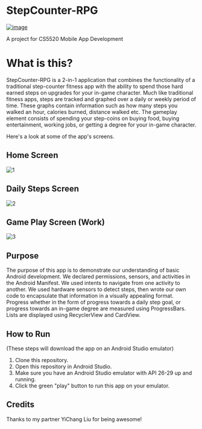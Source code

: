 # StepCounter-RPG
[![image](https://user-images.githubusercontent.com/45181211/147012740-a5b9824c-f115-4367-ab6e-356362a14a9d.png)](https://www.youtube.com/watch?v=dOTSfcHANtA)

A project for CS5520 Mobile App Development

# What is this?
StepCounter-RPG is a 2-in-1 application that combines the functionality of a traditional step-counter fitness app with the ability to spend those hard earned steps on upgrades for your in-game character. Much like traditional fitness apps, steps are tracked and graphed over a daily or weekly period of time. These graphs contain information such as how many steps you walked an hour, calories burned, distance walked etc. The gameplay element consists of spending your step-coins on buying food, buying entertainment, working jobs, or getting a degree for your in-game character. 

Here's a look at some of the app's screens.

## Home Screen
![1](https://user-images.githubusercontent.com/45181211/147031599-562ef99b-2528-40d4-bfee-6085b17e2b22.PNG)

## Daily Steps Screen
![2](https://user-images.githubusercontent.com/45181211/147031632-4d833cf1-d7f0-4a8c-86e9-25cf3b3b9cdd.PNG)

## Game Play Screen (Work)
![3](https://user-images.githubusercontent.com/45181211/147032589-7aa59532-b79f-478c-af32-682c220c5d0f.PNG)

## Purpose
The purpose of this app is to demonstrate our understanding of basic Android development. We declared permissions, sensors, and activities in the Android Manifest. We used intents to navigate from one activity to another. We used hardware sensors to detect steps, then wrote our own code to encapsulate that information in a visually appealing format. Progress whether in the form of progress towards a daily step goal, or progress towards an in-game degree are measured using ProgressBars. Lists are displayed using RecyclerView and CardView.

## How to Run
(These steps will download the app on an Android Studio emulator)

1) Clone this repository. 
2) Open this repository in Android Studio.
3) Make sure you have an Android Studio emulator with API 26-29 up and running. 
4) Click the green "play" button to run this app on your emulator. 

## Credits
Thanks to my partner YiChang Liu for being awesome!
